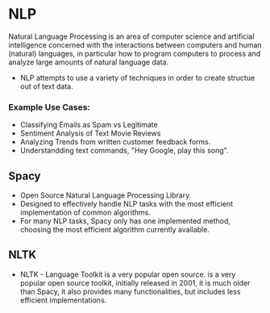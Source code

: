 # NLP
Natural Language Processing is an area of computer science and artificial intelligence concerned with the interactions between computers and human (natural) languages, in particular how to program computers to process and analyze large amounts of natural language data.
- NLP attempts to use a variety of techniques in order to create structue out of text data.
### Example Use Cases:
- Classifying Emails as Spam vs Legitimate
- Sentiment Analysis of Text Movie Reviews
- Analyzing Trends from written customer feedback forms.
- Understandding text commands, "Hey Google, play this song".


## Spacy
- Open Source Natural Language Processing Library.
- Designed to effectively handle NLP tasks with the most efficient implementation of common algorithms.
- For many NLP tasks, Spacy only has one implemented method, choosing the most efficient algorithm currently available.

## NLTK
- NLTK - Language Toolkit is a very popular open source.
is a very popular open source toolkit, initially released in 2001, it is much older than Spacy, it also provides many functionalities, but includes less efficient implementations.




